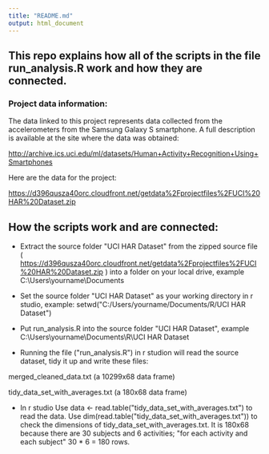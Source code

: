 ```yaml
---
title: "README.md"
output: html_document
---
```

## This repo explains how all of the scripts in the file run_analysis.R work and how they are connected.  

### Project data information:
The data linked to this project represents data collected from the accelerometers from the Samsung Galaxy S smartphone. A full description is available at the site where the data was obtained: 

http://archive.ics.uci.edu/ml/datasets/Human+Activity+Recognition+Using+Smartphones 

Here are the data for the project: 

https://d396qusza40orc.cloudfront.net/getdata%2Fprojectfiles%2FUCI%20HAR%20Dataset.zip 

## How the scripts work and are connected:

* Extract the source folder "UCI HAR Dataset" from the zipped source file ( https://d396qusza40orc.cloudfront.net/getdata%2Fprojectfiles%2FUCI%20HAR%20Dataset.zip ) into a folder on your local drive, example C:\Users\yourname\Documents

* Set the source folder "UCI HAR Dataset" as your working directory in r studio, example: setwd("C:/Users/yourname/Documents/R/UCI HAR Dataset") 

* Put run_analysis.R into the source folder "UCI HAR Dataset", example
C:\Users\yourname\Documents\R\UCI HAR Dataset


* Running the file ("run_analysis.R") in r studion will read the source dataset, tidy it up and write these files:

merged_cleaned_data.txt (a 10299x68 data frame)

tidy_data_set_with_averages.txt (a 180x68 data frame)

* In r studio Use data <- read.table("tidy_data_set_with_averages.txt") to read the data. Use dim(read.table("tidy_data_set_with_averages.txt")) to check the dimensions of tidy_data_set_with_averages.txt. It is 180x68 because there are 30 subjects and 6 activities; "for each activity and each subject" 30 * 6 = 180 rows. 
